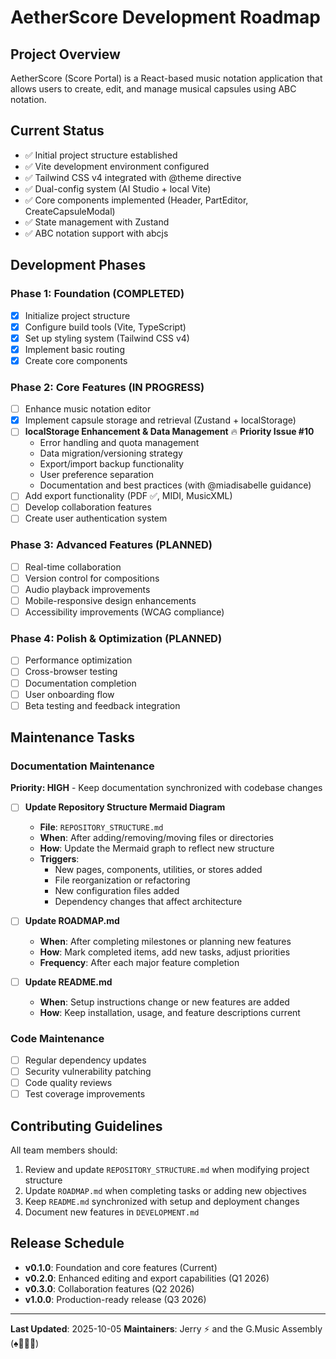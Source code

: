 # AetherScore Development Roadmap

## Project Overview
AetherScore (Score Portal) is a React-based music notation application that allows users to create, edit, and manage musical capsules using ABC notation.

## Current Status
- ✅ Initial project structure established
- ✅ Vite development environment configured
- ✅ Tailwind CSS v4 integrated with @theme directive
- ✅ Dual-config system (AI Studio + local Vite)
- ✅ Core components implemented (Header, PartEditor, CreateCapsuleModal)
- ✅ State management with Zustand
- ✅ ABC notation support with abcjs

## Development Phases

### Phase 1: Foundation (COMPLETED)
- [x] Initialize project structure
- [x] Configure build tools (Vite, TypeScript)
- [x] Set up styling system (Tailwind CSS v4)
- [x] Implement basic routing
- [x] Create core components

### Phase 2: Core Features (IN PROGRESS)
- [ ] Enhance music notation editor
- [x] Implement capsule storage and retrieval (Zustand + localStorage)
- [ ] **localStorage Enhancement & Data Management** 🔥 **Priority Issue #10**
  - Error handling and quota management
  - Data migration/versioning strategy
  - Export/import backup functionality
  - User preference separation
  - Documentation and best practices (with @miadisabelle guidance)
- [ ] Add export functionality (PDF ✅, MIDI, MusicXML)
- [ ] Develop collaboration features
- [ ] Create user authentication system

### Phase 3: Advanced Features (PLANNED)
- [ ] Real-time collaboration
- [ ] Version control for compositions
- [ ] Audio playback improvements
- [ ] Mobile-responsive design enhancements
- [ ] Accessibility improvements (WCAG compliance)

### Phase 4: Polish & Optimization (PLANNED)
- [ ] Performance optimization
- [ ] Cross-browser testing
- [ ] Documentation completion
- [ ] User onboarding flow
- [ ] Beta testing and feedback integration

## Maintenance Tasks

### Documentation Maintenance
**Priority: HIGH** - Keep documentation synchronized with codebase changes

- [ ] **Update Repository Structure Mermaid Diagram**
  - **File**: `REPOSITORY_STRUCTURE.md`
  - **When**: After adding/removing/moving files or directories
  - **How**: Update the Mermaid graph to reflect new structure
  - **Triggers**:
    - New pages, components, utilities, or stores added
    - File reorganization or refactoring
    - New configuration files added
    - Dependency changes that affect architecture

- [ ] **Update ROADMAP.md**
  - **When**: After completing milestones or planning new features
  - **How**: Mark completed items, add new tasks, adjust priorities
  - **Frequency**: After each major feature completion

- [ ] **Update README.md**
  - **When**: Setup instructions change or new features are added
  - **How**: Keep installation, usage, and feature descriptions current

### Code Maintenance
- [ ] Regular dependency updates
- [ ] Security vulnerability patching
- [ ] Code quality reviews
- [ ] Test coverage improvements

## Contributing Guidelines
All team members should:
1. Review and update `REPOSITORY_STRUCTURE.md` when modifying project structure
2. Update `ROADMAP.md` when completing tasks or adding new objectives
3. Keep `README.md` synchronized with setup and deployment changes
4. Document new features in `DEVELOPMENT.md`

## Release Schedule
- **v0.1.0**: Foundation and core features (Current)
- **v0.2.0**: Enhanced editing and export capabilities (Q1 2026)
- **v0.3.0**: Collaboration features (Q2 2026)
- **v1.0.0**: Production-ready release (Q3 2026)

---

**Last Updated**: 2025-10-05
**Maintainers**: Jerry ⚡ and the G.Music Assembly (♠️🌿🎸🧵)
